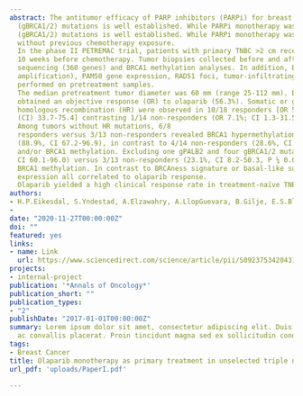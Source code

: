 ```yaml
---
abstract: The antitumor efficacy of PARP inhibitors (PARPi) for breast cancer patients harboring germline BRCA1/2
  (gBRCA1/2) mutations is well established. While PARPi monotherapy was ineffective in patients with metastatic triple
  (gBRCA1/2) mutations is well established. While PARPi monotherapy was ineffective in patients with metastatic triple
  without previous chemotherapy exposure.
  In the phase II PETREMAC trial, patients with primary TNBC >2 cm received olaparib for up to
  10 weeks before chemotherapy. Tumor biopsies collected before and after olaparib underwent targeted DNA
  sequencing (360 genes) and BRCA1 methylation analyses. In addition, BRCAness (multiplex ligation-dependent probe
  amplification), PAM50 gene expression, RAD51 foci, tumor-infiltrating lymphocytes (TILs) and PD-L1 analyses were
  performed on pretreatment samples.
  The median pretreatment tumor diameter was 60 mm (range 25-112 mm). Eighteen out of 32 patients
  obtained an objective response (OR) to olaparib (56.3%). Somatic or germline mutations affecting
  homologous recombination (HR) were observed in 10/18 responders [OR 55.6%, 95% confidence interval 
  (CI) 33.7-75.4] contrasting 1/14 non-responders (OR 7.1%; CI 1.3-31.5, P ¼ 0.008).
  Among tumors without HR mutations, 6/8
  responders versus 3/13 non-responders revealed BRCA1 hypermethylation (P ¼ 0.03). Thus, 16/18 responders
  (88.9%, CI 67.2-96.9), in contrast to 4/14 non-responders (28.6%, CI 11.7-54.7, P ¼ 0.0008), carried HR mutations
  and/or BRCA1 methylation. Excluding one gPALB2 and four gBRCA1/2 mutation carriers, 12/14 responders (85.7%,
  CI 60.1-96.0) versus 3/13 non-responders (23.1%, CI 8.2-50.3, P ¼ 0.002) carried somatic HR mutations and/or
  BRCA1 methylation. In contrast to BRCAness signature or basal-like subtype, low RAD51 scores, high TIL or high PDL1
  expression all correlated to olaparib response.
  Olaparib yielded a high clinical response rate in treatment-naïve TNBCs revealing HR deficiency, beyond germline HR mutations.
authors:
- H.P.Eikesdal, S.Yndestad, A.Elzawahry, A.LlopGuevara, B.Gilje, E.S.Blix, H.Espelid, S.Lundgren, J.Geisler, G.Vagstad, A.Venizelos,et.al
- 
date: "2020-11-27T00:00:00Z"
doi: ""
featured: yes
links:
- name: Link
  url: https://www.sciencedirect.com/science/article/pii/S0923753420431643
projects:
- internal-project
publication: '*Annals of Oncology*'
publication_short: ""
publication_types:
- "2"
publishDate: "2017-01-01T00:00:00Z"
summary: Lorem ipsum dolor sit amet, consectetur adipiscing elit. Duis posuere tellus
  ac convallis placerat. Proin tincidunt magna sed ex sollicitudin condimentum.
tags:
- Breast Cancer
title: Olaparib monotherapy as primary treatment in unselected triple negative breast cancer
url_pdf: 'uploads/PaperI.pdf'

---
```

